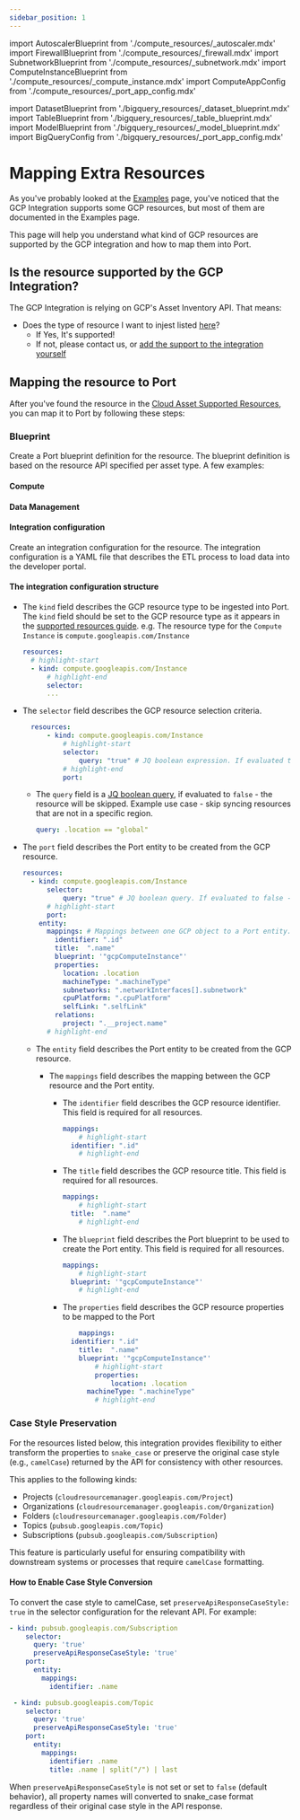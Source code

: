 ```yaml
---
sidebar_position: 1
---
```

import AutoscalerBlueprint from './compute_resources/\_autoscaler.mdx'
import FirewallBlueprint from './compute_resources/\_firewall.mdx'
import SubnetworkBlueprint from './compute_resources/\_subnetwork.mdx'
import ComputeInstanceBlueprint from './compute_resources/\_compute_instance.mdx'
import ComputeAppConfig from './compute_resources/\_port_app_config.mdx'

import DatasetBlueprint from './bigquery_resources/\_dataset_blueprint.mdx'
import TableBlueprint from './bigquery_resources/\_table_blueprint.mdx'
import ModelBlueprint from './bigquery_resources/\_model_blueprint.mdx'
import BigQueryConfig from './bigquery_resources/\_port_app_config.mdx'


# Mapping Extra Resources

As you've probably looked at the [Examples](./examples.md) page, you've noticed that the GCP Integration supports some GCP resources, but most of them are documented in the Examples page.

This page will help you understand what kind of GCP resources are supported by the GCP integration and how to map them into Port.

## Is the resource supported by the GCP Integration?

The GCP Integration is relying on GCP's Asset Inventory API. That means:

- Does the type of resource I want to injest listed [here](https://cloud.google.com/asset-inventory/docs/supported-asset-types)?
  - If Yes, It's supported!
  - If not, please contact us, or [add the support to the integration yourself](https://github.com/port-labs/ocean/tree/main/integrations/gcp)

## Mapping the resource to Port

After you've found the resource in the [Cloud Asset Supported Resources](https://cloud.google.com/asset-inventory/docs/supported-asset-types), you can map it to Port by following these steps:

### Blueprint

Create a Port blueprint definition for the resource. The blueprint definition is based on the resource API specified per asset type.
A few examples:

#### Compute
<SubnetworkBlueprint/>
<FirewallBlueprint/>
<SubnetworkBlueprint/>
<ComputeInstanceBlueprint/>

#### Data Management
<DatasetBlueprint/>
<TableBlueprint/>
<ModelBlueprint/>

#### Integration configuration

Create an integration configuration for the resource. The integration configuration is a YAML file that describes the ETL process to load data into the developer portal.

<ComputeAppConfig/>
<BigQueryConfig/>

#### The integration configuration structure

- The `kind` field describes the GCP resource type to be ingested into Port.
  The `kind` field should be set to the GCP resource type as it appears in the [supported resources guide](https://cloud.google.com/asset-inventory/docs/supported-asset-types). e.g. The resource type for the `Compute Instance` is `compute.googleapis.com/Instance`

  ```yaml showLineNumbers
  resources:
  	# highlight-start
  	- kind: compute.googleapis.com/Instance
  		# highlight-end
  		selector:
  		...
  ```

- The `selector` field describes the GCP resource selection criteria.

  ```yaml showLineNumbers
  	resources:
  		- kind: compute.googleapis.com/Instance
  			# highlight-start
  			selector:
  				query: "true" # JQ boolean expression. If evaluated to false - this object will be skipped.
  			# highlight-end
  			port:
  ```

  - The `query` field is a [JQ boolean query](https://stedolan.github.io/jq/manual/#Basicfilters), if evaluated to `false` - the resource will be skipped. Example use case - skip syncing resources that are not in a specific region.
    ```yaml showLineNumbers
    query: .location == "global"
    ```
- The `port` field describes the Port entity to be created from the GCP resource.

  ```yaml showLineNumbers
  resources:
  	- kind: compute.googleapis.com/Instance
  		selector:
  			query: "true" # JQ boolean query. If evaluated to false - skip syncing the object.
  		# highlight-start
  		port:
      entity:
        mappings: # Mappings between one GCP object to a Port entity. Each value is a JQ query.
          identifier: ".id"
          title:  ".name"
          blueprint: '"gcpComputeInstance"'
          properties:
            location: .location
            machineType: ".machineType"
            subnetworks: ".networkInterfaces[].subnetwork"
            cpuPlatform: ".cpuPlatform"
            selfLink: ".selfLink"
          relations:
            project: ".__project.name"
  		# highlight-end
  ```

  - The `entity` field describes the Port entity to be created from the GCP resource.

    - The `mappings` field describes the mapping between the GCP resource and the Port entity.

      - The `identifier` field describes the GCP resource identifier. This field is required for all resources.
        ```yaml showLineNumbers
        mappings:
        	# highlight-start
          identifier: ".id"
        	# highlight-end
        ```
      - The `title` field describes the GCP resource title. This field is required for all resources.
        ```yaml showLineNumbers
        mappings:
        	# highlight-start
          title:  ".name"
        	# highlight-end
        ```
      - The `blueprint` field describes the Port blueprint to be used to create the Port entity. This field is required for all resources.

        ```yaml showLineNumbers
        mappings:
        	# highlight-start
          blueprint: '"gcpComputeInstance"'
        	# highlight-end
        ```

      - The `properties` field describes the GCP resource properties to be mapped to the Port
        ```yaml showLineNumbers
        	mappings:
          identifier: ".id"
            title:  ".name"
            blueprint: '"gcpComputeInstance"'
        		# highlight-start
        		properties:
        			location: .location
              machineType: ".machineType"
        		# highlight-end
        ```



### Case Style Preservation

For the resources listed below, this integration provides flexibility to either transform the properties to `snake_case` or preserve the original case style (e.g., `camelCase`) returned by the API for consistency with other resources.

This applies to the following kinds:

- Projects (`cloudresourcemanager.googleapis.com/Project`)
- Organizations (`cloudresourcemanager.googleapis.com/Organization`)
- Folders (`cloudresourcemanager.googleapis.com/Folder`)
- Topics (`pubsub.googleapis.com/Topic`)
- Subscriptions (`pubsub.googleapis.com/Subscription`)

This feature is particularly useful for ensuring compatibility with downstream systems or processes that require `camelCase` formatting.

#### How to Enable Case Style Conversion

To convert the case style to camelCase, set `preserveApiResponseCaseStyle: true` in the selector configuration for the relevant API. For example:

```yaml
- kind: pubsub.googleapis.com/Subscription
    selector:
      query: 'true'
      preserveApiResponseCaseStyle: 'true'
    port:
      entity:
        mappings:
          identifier: .name

 - kind: pubsub.googleapis.com/Topic
    selector:
      query: 'true'
      preserveApiResponseCaseStyle: 'true'
    port:
      entity:
        mappings:
          identifier: .name
          title: .name | split("/") | last
```

When `preserveApiResponseCaseStyle` is not set or set to `false` (default behavior), all property names will converted to snake_case format regardless of their original case style in the API response.
